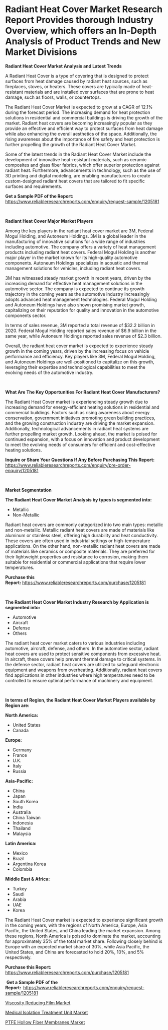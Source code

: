 <p><h1>Radiant Heat Cover Market Research Report Provides thorough Industry Overview, which offers an In-Depth Analysis of Product Trends and New Market Divisions</h1></p><p><strong>Radiant Heat Cover Market Analysis and Latest Trends</strong></p>
<p><p>A Radiant Heat Cover is a type of covering that is designed to protect surfaces from heat damage caused by radiant heat sources, such as fireplaces, stoves, or heaters. These covers are typically made of heat-resistant materials and are installed over surfaces that are prone to heat damage, such as floors, walls, or countertops.</p><p>The Radiant Heat Cover Market is expected to grow at a CAGR of 12.1% during the forecast period. The increasing demand for heat protection solutions in residential and commercial buildings is driving the growth of the market. Radiant heat covers are becoming increasingly popular as they provide an effective and efficient way to protect surfaces from heat damage while also enhancing the overall aesthetics of the space. Additionally, the rising awareness about the importance of fire safety and heat protection is further propelling the growth of the Radiant Heat Cover Market.</p><p>Some of the latest trends in the Radiant Heat Cover Market include the development of innovative heat-resistant materials, such as ceramic composites and glass fiber fabrics, which offer superior protection against radiant heat. Furthermore, advancements in technology, such as the use of 3D printing and digital modeling, are enabling manufacturers to create custom-designed radiant heat covers that are tailored to fit specific surfaces and requirements.</p></p>
<p><strong>Get a Sample PDF of the Report:&nbsp;</strong> <a href="https://www.reliableresearchreports.com/enquiry/request-sample/1205181">https://www.reliableresearchreports.com/enquiry/request-sample/1205181</a></p>
<p>&nbsp;</p>
<p><strong>Radiant Heat Cover Major Market Players</strong></p>
<p><p>Among the key players in the radiant heat cover market are 3M, Federal Mogul Holding, and Autoneum Holdings. 3M is a global leader in the manufacturing of innovative solutions for a wide range of industries including automotive. The company offers a variety of heat management products including radiant heat covers. Federal Mogul Holding is another major player in the market known for its high-quality automotive components. Autoneum Holdings specializes in acoustic and thermal management solutions for vehicles, including radiant heat covers.</p><p>3M has witnessed steady market growth in recent years, driven by the increasing demand for effective heat management solutions in the automotive sector. The company is expected to continue its growth trajectory in the coming years as the automotive industry increasingly adopts advanced heat management technologies. Federal Mogul Holding and Autoneum Holdings have also shown promising market growth, capitalizing on their reputation for quality and innovation in the automotive components sector.</p><p>In terms of sales revenue, 3M reported a total revenue of $32.2 billion in 2020. Federal Mogul Holding reported sales revenue of $6.9 billion in the same year, while Autoneum Holdings reported sales revenue of $2.3 billion.</p><p>Overall, the radiant heat cover market is expected to experience steady growth in the coming years, driven by the increasing focus on vehicle performance and efficiency. Key players like 3M, Federal Mogul Holding, and Autoneum Holdings are well-positioned to capitalize on this growth, leveraging their expertise and technological capabilities to meet the evolving needs of the automotive industry.</p></p>
<p>&nbsp;</p>
<p><strong>What Are The Key Opportunities For Radiant Heat Cover Manufacturers?</strong></p>
<p><p>The Radiant Heat Cover market is experiencing steady growth due to increasing demand for energy-efficient heating solutions in residential and commercial buildings. Factors such as rising awareness about energy conservation, government initiatives promoting green building practices, and the growing construction industry are driving the market expansion. Additionally, technological advancements in radiant heat systems are further propelling market growth. Looking ahead, the market is poised for continued expansion, with a focus on innovation and product development to meet the evolving needs of consumers for efficient and cost-effective heating solutions.</p></p>
<p><strong>Inquire or Share Your Questions If Any Before Purchasing This Report:</strong> <a href="https://www.reliableresearchreports.com/enquiry/pre-order-enquiry/1205181">https://www.reliableresearchreports.com/enquiry/pre-order-enquiry/1205181</a></p>
<p>&nbsp;</p>
<p><strong>Market Segmentation</strong></p>
<p><strong>The Radiant Heat Cover Market Analysis by types is segmented into:</strong></p>
<p><ul><li>Metallic</li><li>Non-Metallic</li></ul></p>
<p><p>Radiant heat covers are commonly categorized into two main types: metallic and non-metallic. Metallic radiant heat covers are made of materials like aluminum or stainless steel, offering high durability and heat conductivity. These covers are often used in industrial settings or high-temperature applications. On the other hand, non-metallic radiant heat covers are made of materials like ceramics or composite materials. They are preferred for their lightweight properties and resistance to corrosion, making them suitable for residential or commercial applications that require lower temperatures.</p></p>
<p><strong>Purchase this Report:&nbsp;</strong><a href="https://www.reliableresearchreports.com/purchase/1205181">https://www.reliableresearchreports.com/purchase/1205181</a></p>
<p>&nbsp;</p>
<p><strong>The Radiant Heat Cover Market Industry Research by Application is segmented into:</strong></p>
<p><ul><li>Automotive</li><li>Aircraft</li><li>Defense</li><li>Others</li></ul></p>
<p><p>The radiant heat cover market caters to various industries including automotive, aircraft, defense, and others. In the automotive sector, radiant heat covers are used to protect sensitive components from excessive heat. In aircraft, these covers help prevent thermal damage to critical systems. In the defense sector, radiant heat covers are utilized to safeguard electronic equipment and weapons from overheating. Additionally, radiant heat covers find applications in other industries where high temperatures need to be controlled to ensure optimal performance of machinery and equipment.</p></p>
<p>&nbsp;</p>
<p><strong>In terms of Region, the Radiant Heat Cover Market Players available by Region are:</strong></p>
<p>
    <p> <strong> North America: </strong>
        <ul>
            <li>United States</li>
            <li>Canada</li>
        </ul>
        </p> 
    <p> <strong> Europe: </strong>
        <ul>
            <li>Germany</li>
            <li>France</li>
            <li>U.K.</li>
            <li>Italy</li>
            <li>Russia</li>
        </ul>
        </p> 
    <p> <strong> Asia-Pacific: </strong>
        <ul>
            <li>China</li>
            <li>Japan</li>
            <li>South Korea</li>
            <li>India</li>
            <li>Australia</li>
            <li>China Taiwan</li>
            <li>Indonesia</li>
            <li>Thailand</li>
            <li>Malaysia</li>
        </ul>
        </p> 
    <p> <strong> Latin America: </strong>
        <ul>
            <li>Mexico</li>
            <li>Brazil</li>
            <li>Argentina Korea</li>
            <li>Colombia</li>
        </ul>
        </p> 
    <p> <strong> Middle East & Africa: </strong>
        <ul>
            <li>Turkey</li>
            <li>Saudi</li>
            <li>Arabia</li>
            <li>UAE</li>
            <li>Korea</li>
        </ul>
    </p>
    </p>
<p><p>The Radiant Heat Cover market is expected to experience significant growth in the coming years, with the regions of North America, Europe, Asia Pacific, the United States, and China leading the market expansion. Among these regions, North America is poised to dominate the market, accounting for approximately 35% of the total market share. Following closely behind is Europe with an expected market share of 30%, while Asia Pacific, the United States, and China are forecasted to hold 20%, 10%, and 5% respectively.</p></p>
<p><strong>Purchase this Report: </strong><a href="https://www.reliableresearchreports.com/purchase/1205181">https://www.reliableresearchreports.com/purchase/1205181</a></p>
<p>&nbsp;<strong>Get a Sample PDF of the Report:&nbsp;&nbsp;</strong><a href="https://www.reliableresearchreports.com/enquiry/request-sample/1205181">https://www.reliableresearchreports.com/enquiry/request-sample/1205181</a></p>
<p><strong></strong></p>
<p><p><a href="https://view.publitas.com/reportprime-1/viscosity-reducing-film-market-size-growing-and-forecasted-for-period-from-2024-2031-and-provides-complete-market-analysis-of-this-market/">Viscosity Reducing Film Market</a></p><p><a href="https://view.publitas.com/reportprime-1/medical-isolation-treatment-unit-market-size-focuses-on-market-dynamics-in-depth-analysis-and-future-projections-of-its-market-forecasted-for-period-from-2024-to-2031/">Medical Isolation Treatment Unit Market</a></p><p><a href="https://view.publitas.com/reportprime-1/ptfe-hollow-fiber-membranes-market-research-report-reveals-the-latest-trends-and-opportunities-of-this-market-for-period-from-2024-2031/">PTFE Hollow Fiber Membranes Market</a></p></p>